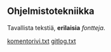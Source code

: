 ## Ohjelmistotekniikka 
Tavallista tekstiä, **erilaisia** *fontteja*.


[komentorivi.txt](https://github.com/ElisaMero/ot_harjoitustyo/blob/master/laskarit/viikko1/komentorivi.txt)
[gitlog.txt](https://github.com/ElisaMero/ot_harjoitustyo/blob/master/laskarit/viikko1/gitlog.txt)
